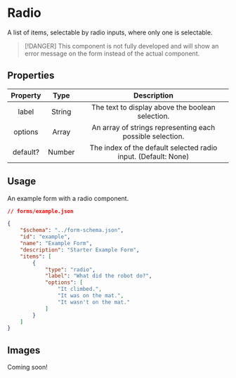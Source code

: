 # Radio
A list of items, selectable by radio inputs, where only one is selectable.

> [!DANGER]
> This component is not fully developed and will show an error message on the form instead of the actual component.

## Properties

| Property |  Type  |                           Description                          |
|:--------:|:------:|:--------------------------------------------------------------:|
|   label  | String |        The text to display above the boolean selection.        |
|  options | Array  |    An array of strings representing each possible selection.   |
| default? | Number | The index of the default selected radio input. (Default: None) |

## Usage
An example form with a radio component.
```json
// forms/example.json

{
    "$schema": "../form-schema.json",
    "id": "example",
    "name": "Example Form",
    "description": "Starter Example Form",
    "items": [
        {
            "type": "radio",
            "label": "What did the robot do?",
            "options": [
                "It climbed.",
                "It was on the mat.",
                "It wasn't on the mat."
            ]
        }
    ]
}
```

## Images
Coming soon!
